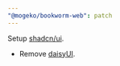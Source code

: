 ```yaml
---
"@mogeko/bookworm-web": patch
---
```


Setup [shadcn/ui](https://ui.shadcn.com).

- Remove [daisyUI](https://daisyui.com).

